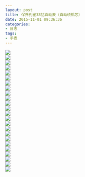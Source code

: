 ```yaml
---
layout: post
title: 保养孔雀33钻自动表（自动统机芯）
date: 2015-11-01 09:36:36
categories:
- 日志
tags:
- 手表
---
```


![](https://github.com/bh3nvn/bh3nvn.github.io/raw/master/image/2015/2015-11-01-01.jpg)    
![](https://github.com/bh3nvn/bh3nvn.github.io/raw/master/image/2015/2015-11-01-02.jpg)    
![](https://github.com/bh3nvn/bh3nvn.github.io/raw/master/image/2015/2015-11-01-03.jpg)    
![](https://github.com/bh3nvn/bh3nvn.github.io/raw/master/image/2015/2015-11-01-04.jpg)    
![](https://github.com/bh3nvn/bh3nvn.github.io/raw/master/image/2015/2015-11-01-05.jpg)    
![](https://github.com/bh3nvn/bh3nvn.github.io/raw/master/image/2015/2015-11-01-06.jpg)    
![](https://github.com/bh3nvn/bh3nvn.github.io/raw/master/image/2015/2015-11-01-07.jpg)    
![](https://github.com/bh3nvn/bh3nvn.github.io/raw/master/image/2015/2015-11-01-08.jpg)    
![](https://github.com/bh3nvn/bh3nvn.github.io/raw/master/image/2015/2015-11-01-09.jpg)    
![](https://github.com/bh3nvn/bh3nvn.github.io/raw/master/image/2015/2015-11-01-10.jpg)    
![](https://github.com/bh3nvn/bh3nvn.github.io/raw/master/image/2015/2015-11-01-11.jpg)    
![](https://github.com/bh3nvn/bh3nvn.github.io/raw/master/image/2015/2015-11-01-12.jpg)    
![](https://github.com/bh3nvn/bh3nvn.github.io/raw/master/image/2015/2015-11-01-13.jpg)    
![](https://github.com/bh3nvn/bh3nvn.github.io/raw/master/image/2015/2015-11-01-14.jpg)    
![](https://github.com/bh3nvn/bh3nvn.github.io/raw/master/image/2015/2015-11-01-15.jpg)    
![](https://github.com/bh3nvn/bh3nvn.github.io/raw/master/image/2015/2015-11-01-16.jpg)    
![](https://github.com/bh3nvn/bh3nvn.github.io/raw/master/image/2015/2015-11-01-17.jpg)    
![](https://github.com/bh3nvn/bh3nvn.github.io/raw/master/image/2015/2015-11-01-18.jpg)    
![](https://github.com/bh3nvn/bh3nvn.github.io/raw/master/image/2015/2015-11-01-19.jpg)    
![](https://github.com/bh3nvn/bh3nvn.github.io/raw/master/image/2015/2015-11-01-20.jpg)    
![](https://github.com/bh3nvn/bh3nvn.github.io/raw/master/image/2015/2015-11-01-21.jpg)    
![](https://github.com/bh3nvn/bh3nvn.github.io/raw/master/image/2015/2015-11-01-22.jpg)    
![](https://github.com/bh3nvn/bh3nvn.github.io/raw/master/image/2015/2015-11-01-23.jpg)    
![](https://github.com/bh3nvn/bh3nvn.github.io/raw/master/image/2015/2015-11-01-24.jpg)    

